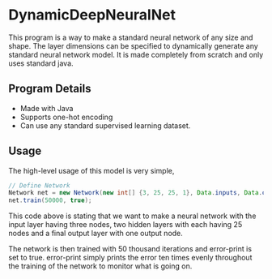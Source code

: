 # DynamicDeepNeuralNet
This program is a way to make a standard neural network of any size and shape. The layer dimensions can be specified to dynamically
generate any standard neural network model. It is made completely from scratch and only uses standard java.

## Program Details
- Made with Java
- Supports one-hot encoding
- Can use any standard supervised learning dataset.

## Usage
The high-level usage of this model is very simple,
```Java
// Define Network
Network net = new Network(new int[] {3, 25, 25, 1}, Data.inputs, Data.outputs);
net.train(50000, true);
```

This code above is stating that we want to make a neural network with the input layer having three nodes, two hidden layers
with each having 25 nodes and a final output layer with one output node.

The network is then trained with 50 thousand iterations and error-print is set to true. error-print simply prints the error ten times
evenly throughout the training of the network to monitor what is going on.
